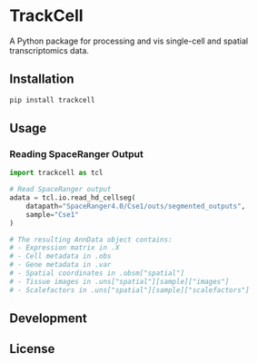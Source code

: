 # TrackCell

A Python package for processing and vis single-cell and spatial transcriptomics data.

## Installation

```bash
pip install trackcell
```

## Usage

### Reading SpaceRanger Output

```python
import trackcell as tcl

# Read SpaceRanger output
adata = tcl.io.read_hd_cellseg(
    datapath="SpaceRanger4.0/Cse1/outs/segmented_outputs",
    sample="Cse1"
)

# The resulting AnnData object contains:
# - Expression matrix in .X
# - Cell metadata in .obs
# - Gene metadata in .var
# - Spatial coordinates in .obsm["spatial"]
# - Tissue images in .uns["spatial"][sample]["images"]
# - Scalefactors in .uns["spatial"][sample]["scalefactors"]
```


## Development


## License

